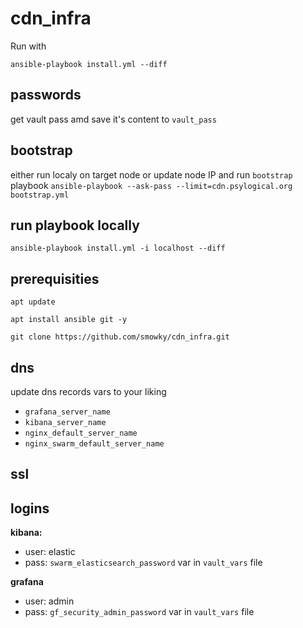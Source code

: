 # cdn_infra

Run with

`ansible-playbook install.yml --diff`

## passwords
get vault pass amd save it's content to  `vault_pass`

## bootstrap
either run localy on target node or update node IP and run `bootstrap` playbook
`ansible-playbook --ask-pass --limit=cdn.psylogical.org bootstrap.yml`

## run playbook locally
`ansible-playbook install.yml -i localhost --diff`

## prerequisities
`apt update`

`apt install ansible git -y`

`git clone https://github.com/smowky/cdn_infra.git`

## dns
update dns records vars to your liking
- `grafana_server_name`
- `kibana_server_name`
- `nginx_default_server_name`
- `nginx_swarm_default_server_name`

## ssl


## logins
**kibana:**
  - user: elastic
  - pass: `swarm_elasticsearch_password` var in `vault_vars` file

**grafana**
  - user: admin
  - pass: `gf_security_admin_password` var in `vault_vars` file
